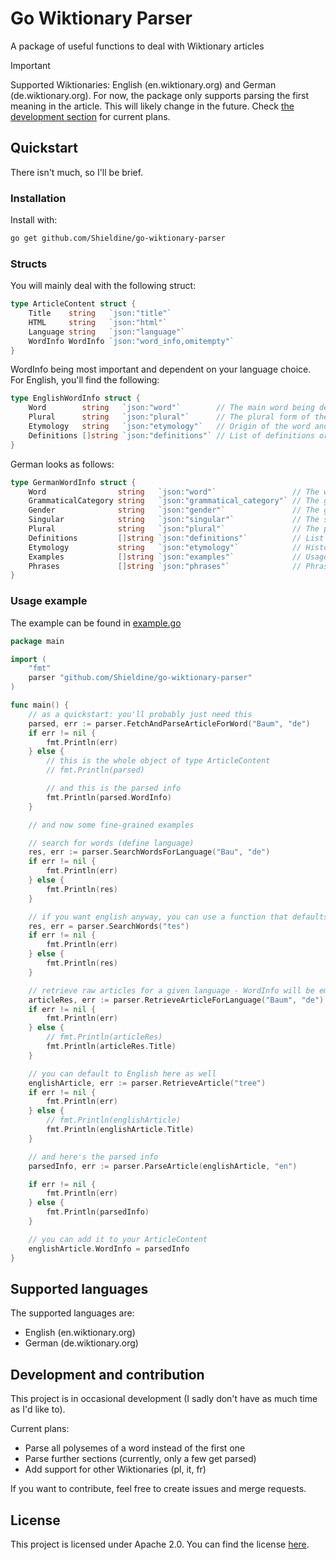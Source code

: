 # Go Wiktionary Parser
A package of useful functions to deal with Wiktionary articles

> [!IMPORTANT]  
> Supported Wiktionaries: English (en.wiktionary.org) and German (de.wiktionary.org).
> For now, the package only supports parsing the first meaning in the article.
> This will likely change in the future. Check [the development section](#development-and-contribution) for current
> plans.

## Quickstart
There isn't much, so I'll be brief.

### Installation
Install with:

```bash
go get github.com/Shieldine/go-wiktionary-parser
```

### Structs
You will mainly deal with the following struct:

```Go
type ArticleContent struct {
	Title    string   `json:"title"`
	HTML     string   `json:"html"`
	Language string   `json:"language"`
	WordInfo WordInfo `json:"word_info,omitempty"`
}
```

WordInfo being most important and dependent on your language choice. For English, you'll find the following:

```Go
type EnglishWordInfo struct {
	Word        string   `json:"word"`        // The main word being described
	Plural      string   `json:"plural"`      // The plural form of the word
	Etymology   string   `json:"etymology"`   // Origin of the word and historical development
	Definitions []string `json:"definitions"` // List of definitions or meanings of the word.
}
```

German looks as follows:

```Go
type GermanWordInfo struct {
	Word                string   `json:"word"`                 // The word being defined (e.g., "Baum").
	GrammaticalCategory string   `json:"grammatical_category"` // The grammatical category (e.g., noun).
	Gender              string   `json:"gender"`               // The grammatical gender of the word (e.g., masculine).
	Singular            string   `json:"singular"`             // The singular form of the word.
	Plural              string   `json:"plural"`               // The plural form of the word.
	Definitions         []string `json:"definitions"`          // List of definitions or meanings of the word.
	Etymology           string   `json:"etymology"`            // Historical origin and linguistic evolution of the word.
	Examples            []string `json:"examples"`             // Usage examples
	Phrases             []string `json:"phrases"`              // Phrases used in everyday speech
}
```

### Usage example
The example can be found in [example.go](./example/example.go)

```Go
package main

import (
	"fmt"
	parser "github.com/Shieldine/go-wiktionary-parser"
)

func main() {
	// as a quickstart: you'll probably just need this
	parsed, err := parser.FetchAndParseArticleForWord("Baum", "de")
	if err != nil {
		fmt.Println(err)
	} else {
		// this is the whole object of type ArticleContent
		// fmt.Println(parsed)

		// and this is the parsed info
		fmt.Println(parsed.WordInfo)
	}

	// and now some fine-grained examples

	// search for words (define language)
	res, err := parser.SearchWordsForLanguage("Bau", "de")
	if err != nil {
		fmt.Println(err)
	} else {
		fmt.Println(res)
	}

	// if you want english anyway, you can use a function that defaults to english
	res, err = parser.SearchWords("tes")
	if err != nil {
		fmt.Println(err)
	} else {
		fmt.Println(res)
	}

	// retrieve raw articles for a given language - WordInfo will be empty
	articleRes, err := parser.RetrieveArticleForLanguage("Baum", "de")
	if err != nil {
		fmt.Println(err)
	} else {
		// fmt.Println(articleRes)
		fmt.Println(articleRes.Title)
	}

	// you can default to English here as well
	englishArticle, err := parser.RetrieveArticle("tree")
	if err != nil {
		fmt.Println(err)
	} else {
		// fmt.Println(englishArticle)
		fmt.Println(englishArticle.Title)
	}

	// and here's the parsed info
	parsedInfo, err := parser.ParseArticle(englishArticle, "en")

	if err != nil {
		fmt.Println(err)
	} else {
		fmt.Println(parsedInfo)
	}

	// you can add it to your ArticleContent
	englishArticle.WordInfo = parsedInfo
}
```

## Supported languages
The supported languages are:

- English (en.wiktionary.org)
- German (de.wiktionary.org)

## Development and contribution
This project is in occasional development (I sadly don't have as much time as I'd like to).

Current plans:
- Parse all polysemes of a word instead of the first one
- Parse further sections (currently, only a few get parsed)
- Add support for other Wiktionaries (pl, it, fr)

If you want to contribute, feel free to create issues and merge requests.

## License
This project is licensed under Apache 2.0.
You can find the license [here](./LICENSE).
